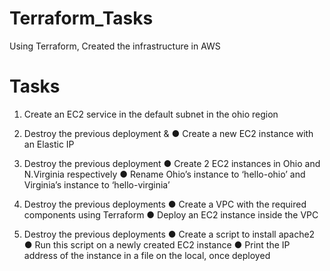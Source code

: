 # Terraform_Tasks
Using Terraform, Created the infrastructure in AWS 

# Tasks
1. Create an EC2 service in the default subnet in the ohio region

2. Destroy the previous deployment &
   ● Create a new EC2 instance with an Elastic IP

3. Destroy the previous deployment
   ● Create 2 EC2 instances in Ohio and N.Virginia respectively
   ● Rename Ohio’s instance to ‘hello-ohio’ and Virginia’s instance to ‘hello-virginia’

4. Destroy the previous deployments
   ● Create a VPC with the required components using Terraform
   ● Deploy an EC2 instance inside the VPC

5. Destroy the previous deployments
   ● Create a script to install apache2
   ● Run this script on a newly created EC2 instance
   ● Print the IP address of the instance in a file on the local, once deployed 
